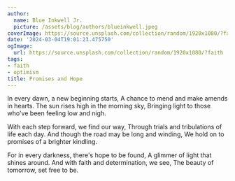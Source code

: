 ```yaml
---
author:
  name: Blue Inkwell Jr.
  picture: /assets/blog/authors/blueinkwell.jpeg
coverImage: https://source.unsplash.com/collection/random/1920x1080/?faith
date: '2024-03-04T19:01:23.475750'
ogImage:
  url: https://source.unsplash.com/collection/random/1920x1080/?faith
tags:
- faith
- optimism
title: Promises and Hope
---
```


In every dawn, a new beginning starts,
A chance to mend and make amends in hearts.
The sun rises high in the morning sky,
Bringing light to those who've been feeling low and nigh.

With each step forward, we find our way,
Through trials and tribulations of life each day.
And though the road may be long and winding,
We hold on to promises of a brighter kindling.

For in every darkness, there's hope to be found,
A glimmer of light that shines around.
And with faith and determination, we see,
The beauty of tomorrow, set free to be.